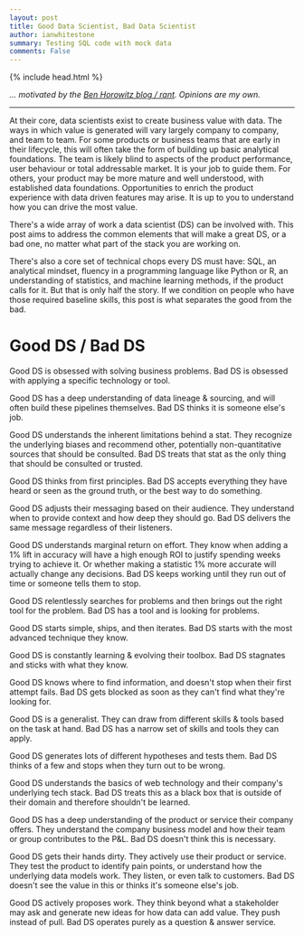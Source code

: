 ```yaml
---
layout: post
title: Good Data Scientist, Bad Data Scientist
author: ianwhitestone
summary: Testing SQL code with mock data
comments: False
---
```


{% include head.html %}

*... motivated by the [Ben Horowitz blog / rant](https://a16z.com/2012/06/15/good-product-managerbad-product-manager/). Opinions are my own.*

<hr>

At their core, data scientists exist to create business value with data. The ways in which value is generated will vary largely company to company, and team to team. For some products or business teams that are early in their lifecycle, this will often take the form of building up basic analytical foundations. The team is likely blind to aspects of the product performance, user behaviour or total addressable market. It is your job to guide them. For others, your product may be more mature and well understood, with established data foundations. Opportunities to enrich the product experience with data driven features may arise. It is up to you to understand how you can drive the most value.

There's a wide array of work a data scientist (DS) can be involved with. This post aims to address the common elements that will make a great DS, or a bad one, no matter what part of the stack you are working on. 

There's also a core set of technical chops every DS must have: SQL, an analytical mindset, fluency in a programming language like Python or R, an understanding of statistics, and machine learning methods, if the product calls for it. But that is only half the story. If we condition on people who have those required baseline skills, this post is what separates the good from the bad. 

# Good DS / Bad DS

Good DS is obsessed with solving business problems. Bad DS is obsessed with applying a specific technology or tool.

Good DS has a deep understanding of data lineage & sourcing, and will often build these pipelines themselves. Bad DS thinks it is someone else's job.

Good DS understands the inherent limitations behind a stat. They recognize the underlying biases and recommend other, potentially non-quantitative sources that should be consulted. Bad DS treats that stat as the only thing that should be consulted or trusted.

Good DS thinks from first principles. Bad DS accepts everything they have heard or seen as the ground truth, or the best way to do something.

Good DS adjusts their messaging based on their audience. They understand when to provide context and how deep they should go. Bad DS delivers the same message regardless of their listeners.

Good DS understands marginal return on effort. They know when adding a 1% lift in accuracy will have a high enough ROI to justify spending weeks trying to achieve it. Or whether making a statistic 1% more accurate will actually change any decisions. Bad DS keeps working until they run out of time or someone tells them to stop. 

Good DS relentlessly searches for problems and then brings out the right tool for the problem. Bad DS has a tool and is looking for problems.

Good DS starts simple, ships, and then iterates. Bad DS starts with the most advanced technique they know.

Good DS is constantly learning & evolving their toolbox. Bad DS stagnates and sticks with what they know.

Good DS knows where to find information, and doesn't stop when their first attempt fails. Bad DS gets blocked as soon as they can't find what they're looking for.

Good DS is a generalist. They can draw from different skills & tools based on the task at hand. Bad DS has a narrow set of skills and tools they can apply.

Good DS generates lots of different hypotheses and tests them. Bad DS thinks of a few and stops when they turn out to be wrong.

Good DS understands the basics of web technology and their company's underlying tech stack. Bad DS treats this as a black box that is outside of their domain and therefore shouldn't be learned.

Good DS has a deep understanding of the product or service their company offers. They understand the company business model and how their team or group contributes to the P&L. Bad DS doesn't think this is necessary.

Good DS gets their hands dirty. They actively use their product or service. They test the product to identify pain points, or understand how the underlying data models work. They listen, or even talk to customers. Bad DS doesn't see the value in this or thinks it's someone else's job.

Good DS actively proposes work. They think beyond what a stakeholder may ask and generate new ideas for how data can add value. They push instead of pull. Bad DS operates purely as a question & answer service.


